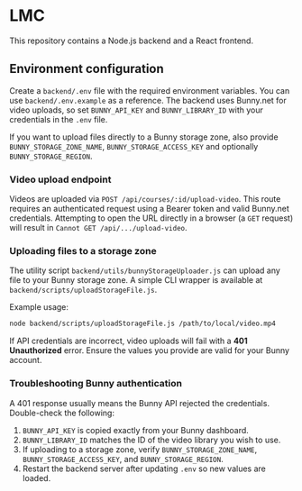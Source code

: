 # LMC

This repository contains a Node.js backend and a React frontend.

## Environment configuration

Create a `backend/.env` file with the required environment variables. You can use `backend/.env.example` as a reference. The backend uses Bunny.net for video uploads, so set `BUNNY_API_KEY` and `BUNNY_LIBRARY_ID` with your credentials in the `.env` file.

If you want to upload files directly to a Bunny storage zone, also provide `BUNNY_STORAGE_ZONE_NAME`, `BUNNY_STORAGE_ACCESS_KEY` and optionally `BUNNY_STORAGE_REGION`.

### Video upload endpoint

Videos are uploaded via `POST /api/courses/:id/upload-video`. This route requires
an authenticated request using a Bearer token and valid Bunny.net credentials.
Attempting to open the URL directly in a browser (a `GET` request) will result
in `Cannot GET /api/.../upload-video`.

### Uploading files to a storage zone

The utility script `backend/utils/bunnyStorageUploader.js` can upload any file
to your Bunny storage zone. A simple CLI wrapper is available at
`backend/scripts/uploadStorageFile.js`.

Example usage:

```bash
node backend/scripts/uploadStorageFile.js /path/to/local/video.mp4
```


If API credentials are incorrect, video uploads will fail with a **401 Unauthorized** error. Ensure the values you provide are valid for your Bunny account.

### Troubleshooting Bunny authentication

A 401 response usually means the Bunny API rejected the credentials. Double-check the following:

1. `BUNNY_API_KEY` is copied exactly from your Bunny dashboard.
2. `BUNNY_LIBRARY_ID` matches the ID of the video library you wish to use.
3. If uploading to a storage zone, verify `BUNNY_STORAGE_ZONE_NAME`, `BUNNY_STORAGE_ACCESS_KEY`, and `BUNNY_STORAGE_REGION`.
4. Restart the backend server after updating `.env` so new values are loaded.


